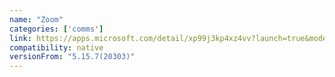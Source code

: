 ```yaml
---
name: "Zoom"
categories: ['comms']
link: https://apps.microsoft.com/detail/xp99j3kp4xz4vv?launch=true&mode=full&hl=en-us&gl=in&ocid=bingwebsearch
compatibility: native
versionFrom: "5.15.7(20303)"
---
```


